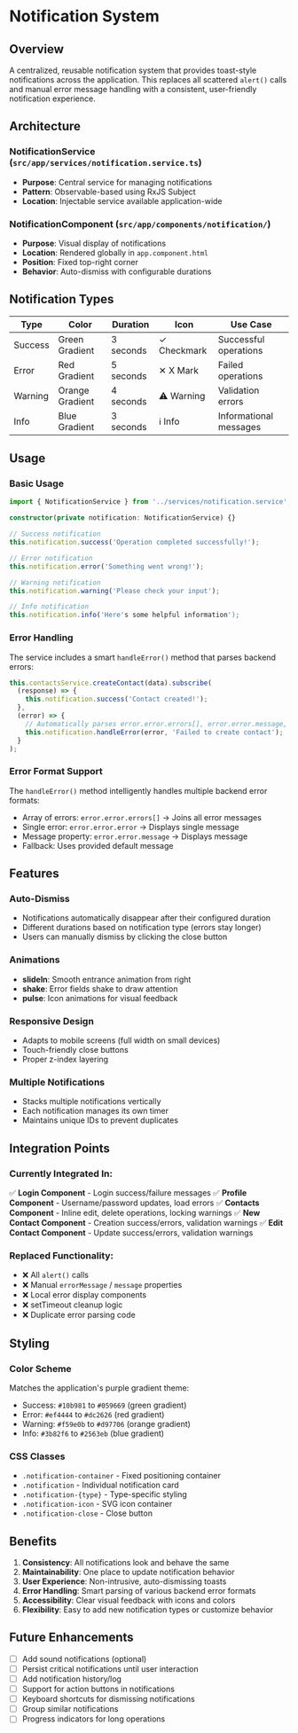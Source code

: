 # Notification System

## Overview
A centralized, reusable notification system that provides toast-style notifications across the application. This replaces all scattered `alert()` calls and manual error message handling with a consistent, user-friendly notification experience.

## Architecture

### NotificationService (`src/app/services/notification.service.ts`)
- **Purpose**: Central service for managing notifications
- **Pattern**: Observable-based using RxJS Subject
- **Location**: Injectable service available application-wide

### NotificationComponent (`src/app/components/notification/`)
- **Purpose**: Visual display of notifications
- **Location**: Rendered globally in `app.component.html`
- **Position**: Fixed top-right corner
- **Behavior**: Auto-dismiss with configurable durations

## Notification Types

| Type | Color | Duration | Icon | Use Case |
|------|-------|----------|------|----------|
| Success | Green Gradient | 3 seconds | ✓ Checkmark | Successful operations |
| Error | Red Gradient | 5 seconds | ✕ X Mark | Failed operations |
| Warning | Orange Gradient | 4 seconds | ⚠ Warning | Validation errors |
| Info | Blue Gradient | 3 seconds | ℹ Info | Informational messages |

## Usage

### Basic Usage
```typescript
import { NotificationService } from '../services/notification.service';

constructor(private notification: NotificationService) {}

// Success notification
this.notification.success('Operation completed successfully!');

// Error notification
this.notification.error('Something went wrong!');

// Warning notification
this.notification.warning('Please check your input');

// Info notification
this.notification.info('Here's some helpful information');
```

### Error Handling
The service includes a smart `handleError()` method that parses backend errors:

```typescript
this.contactsService.createContact(data).subscribe(
  (response) => {
    this.notification.success('Contact created!');
  },
  (error) => {
    // Automatically parses error.error.errors[], error.error.message, etc.
    this.notification.handleError(error, 'Failed to create contact');
  }
);
```

### Error Format Support
The `handleError()` method intelligently handles multiple backend error formats:
- Array of errors: `error.error.errors[]` → Joins all error messages
- Single error: `error.error.error` → Displays single message
- Message property: `error.error.message` → Displays message
- Fallback: Uses provided default message

## Features

### Auto-Dismiss
- Notifications automatically disappear after their configured duration
- Different durations based on notification type (errors stay longer)
- Users can manually dismiss by clicking the close button

### Animations
- **slideIn**: Smooth entrance animation from right
- **shake**: Error fields shake to draw attention
- **pulse**: Icon animations for visual feedback

### Responsive Design
- Adapts to mobile screens (full width on small devices)
- Touch-friendly close buttons
- Proper z-index layering

### Multiple Notifications
- Stacks multiple notifications vertically
- Each notification manages its own timer
- Maintains unique IDs to prevent duplicates

## Integration Points

### Currently Integrated In:
✅ **Login Component** - Login success/failure messages
✅ **Profile Component** - Username/password updates, load errors
✅ **Contacts Component** - Inline edit, delete operations, locking warnings
✅ **New Contact Component** - Creation success/errors, validation warnings
✅ **Edit Contact Component** - Update success/errors, validation warnings

### Replaced Functionality:
- ❌ All `alert()` calls
- ❌ Manual `errorMessage` / `message` properties
- ❌ Local error display components
- ❌ setTimeout cleanup logic
- ❌ Duplicate error parsing code

## Styling

### Color Scheme
Matches the application's purple gradient theme:
- Success: `#10b981` to `#059669` (green gradient)
- Error: `#ef4444` to `#dc2626` (red gradient)
- Warning: `#f59e0b` to `#d97706` (orange gradient)
- Info: `#3b82f6` to `#2563eb` (blue gradient)

### CSS Classes
- `.notification-container` - Fixed positioning container
- `.notification` - Individual notification card
- `.notification-{type}` - Type-specific styling
- `.notification-icon` - SVG icon container
- `.notification-close` - Close button

## Benefits

1. **Consistency**: All notifications look and behave the same
2. **Maintainability**: One place to update notification behavior
3. **User Experience**: Non-intrusive, auto-dismissing toasts
4. **Error Handling**: Smart parsing of various backend error formats
5. **Accessibility**: Clear visual feedback with icons and colors
6. **Flexibility**: Easy to add new notification types or customize behavior

## Future Enhancements
- [ ] Add sound notifications (optional)
- [ ] Persist critical notifications until user interaction
- [ ] Add notification history/log
- [ ] Support for action buttons in notifications
- [ ] Keyboard shortcuts for dismissing notifications
- [ ] Group similar notifications
- [ ] Progress indicators for long operations
